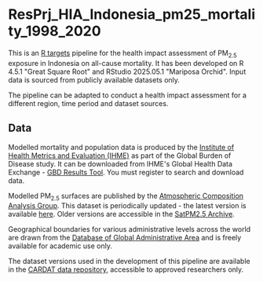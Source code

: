 # ResPrj_HIA_Indonesia_pm25_mortality_1998_2020

This is an [R targets](https://github.com/ropensci/targets) pipeline for the health impact assessment of PM<sub>2.5</sub> exposure in Indonesia on all-cause mortality. It has been developed on R 4.5.1 "Great Square Root" and RStudio 2025.05.1 "Mariposa Orchid". Input data is sourced from publicly available datasets only.

The pipeline can be adapted to conduct a health impact assessment for a different region, time period and dataset sources. 

## Data

Modelled mortality and population data is produced by the [Institute of Health Metrics and Evaluation (IHME)](https://www.healthdata.org/) as part of the Global Burden of Disease study. It can be downloaded from IHME's Global Health Data Exchange - [GBD Results Tool](https://vizhub.healthdata.org/gbd-results/). You must register to search and download data. 

Modelled PM<sub>2.5</sub> surfaces are published by the [Atmospheric Composition Analysis Group](https://sites.wustl.edu/acag/). This dataset is periodically updated - the latest version is available [here](https://sites.wustl.edu/acag/datasets/surface-pm2-5/). Older versions are accessible in the [SatPM2.5 Archive](https://sites.wustl.edu/acag/datasets/surface-pm2-5-archive/).

Geographical boundaries for various administrative levels across the world are drawn from the [Database of Global Administrative Area](https://gadm.org/index.html) and is freely available for academic use only.

The dataset versions used in the development of this pipeline are available in the [CARDAT data repository](https://cloud.car-dat.org/), accessible to approved researchers only.

